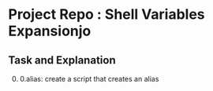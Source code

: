 # Project Repo : Shell Variables Expansionjo

## Task and Explanation

0. 0.alias: create a script that creates an alias
